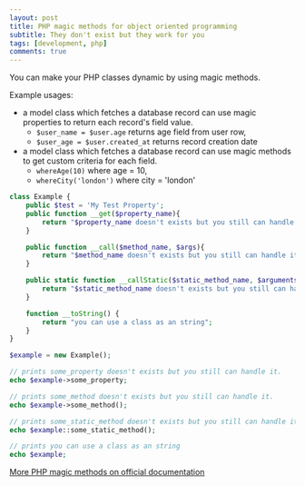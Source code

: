 ```yaml
---
layout: post
title: PHP magic methods for object oriented programming
subtitle: They don't exist but they work for you
tags: [development, php]
comments: true
---
```


You can make your PHP classes dynamic by using magic methods.

Example usages:
- a model class which fetches a database record can use magic properties to return each record's field value.
  - `$user_name = $user.age` returns age field from user row,
  - `$user_age = $user.created_at` returns record creation date
- a model class which fetches a database record can use magic methods to get custom criteria for each field. 
  - `whereAge(10)` where age = 10,
  - `whereCity('london')` where city = 'london'


```php
class Example {
    public $test = 'My Test Property';
    public function __get($property_name){
        return "$property_name doesn't exists but you still can handle it.";
    }

    public function __call($method_name, $args){
        return "$method_name doesn't exists but you still can handle it.";
    }

    public static function __callStatic($static_method_name, $arguments){
        return "$static_method_name doesn't exists but you still can handle it.";
    }

    function __toString() {
        return "you can use a class as an string";
    }
}

$example = new Example();

// prints some_property doesn't exists but you still can handle it.
echo $example->some_property;

// prints some_method doesn't exists but you still can handle it.
echo $example->some_method();

// prints some_static_method doesn't exists but you still can handle it.
echo $example::some_static_method();

// prints you can use a class as an string
echo $example;
```

[More PHP magic methods on official documentation](https://www.php.net/manual/en/language.oop5.magic.php)

